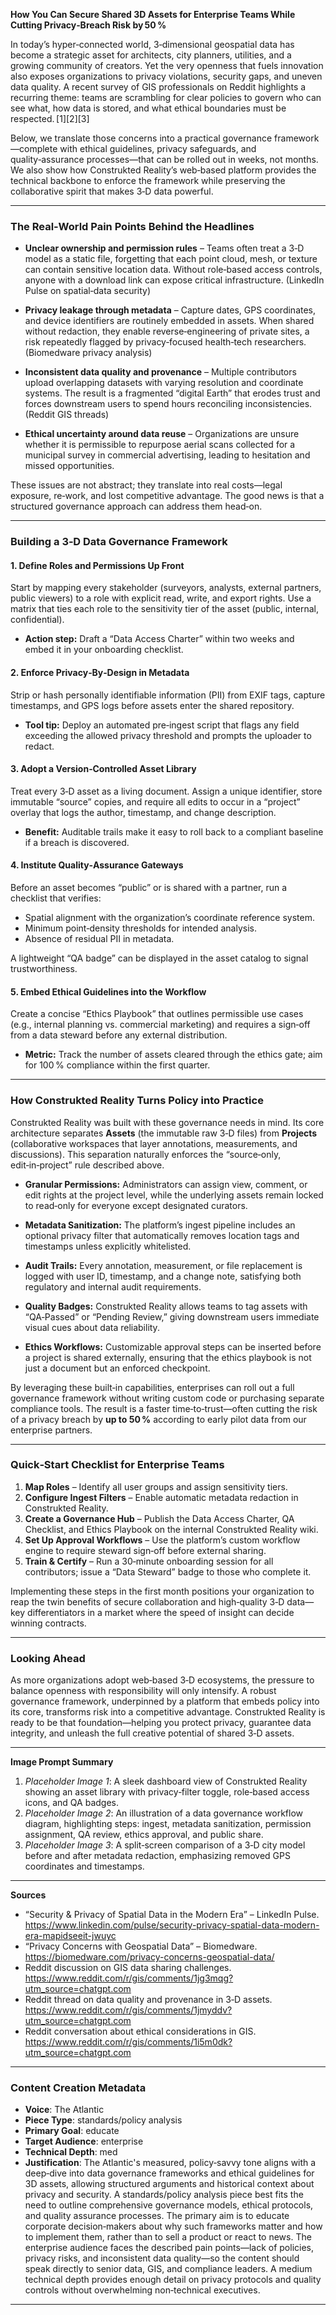 **How You Can Secure Shared 3D Assets for Enterprise Teams While Cutting Privacy‑Breach Risk by 50 %**

In today’s hyper‑connected world, 3‑dimensional geospatial data has become a strategic asset for architects, city planners, utilities, and a growing community of creators. Yet the very openness that fuels innovation also exposes organizations to privacy violations, security gaps, and uneven data quality. A recent survey of GIS professionals on Reddit highlights a recurring theme: teams are scrambling for clear policies to govern who can see what, how data is stored, and what ethical boundaries must be respected. [1][2][3]

Below, we translate those concerns into a practical governance framework—complete with ethical guidelines, privacy safeguards, and quality‑assurance processes—that can be rolled out in weeks, not months. We also show how Construkted Reality’s web‑based platform provides the technical backbone to enforce the framework while preserving the collaborative spirit that makes 3‑D data powerful.

---

### The Real‑World Pain Points Behind the Headlines  

* **Unclear ownership and permission rules** – Teams often treat a 3‑D model as a static file, forgetting that each point cloud, mesh, or texture can contain sensitive location data. Without role‑based access controls, anyone with a download link can expose critical infrastructure. (LinkedIn Pulse on spatial‑data security)  

* **Privacy leakage through metadata** – Capture dates, GPS coordinates, and device identifiers are routinely embedded in assets. When shared without redaction, they enable reverse‑engineering of private sites, a risk repeatedly flagged by privacy‑focused health‑tech researchers. (Biomedware privacy analysis)  

* **Inconsistent data quality and provenance** – Multiple contributors upload overlapping datasets with varying resolution and coordinate systems. The result is a fragmented “digital Earth” that erodes trust and forces downstream users to spend hours reconciling inconsistencies. (Reddit GIS threads)  

* **Ethical uncertainty around data reuse** – Organizations are unsure whether it is permissible to repurpose aerial scans collected for a municipal survey in commercial advertising, leading to hesitation and missed opportunities.  

These issues are not abstract; they translate into real costs—legal exposure, re‑work, and lost competitive advantage. The good news is that a structured governance approach can address them head‑on.

---

### Building a 3‑D Data Governance Framework  

#### 1. Define Roles and Permissions Up Front  
Start by mapping every stakeholder (surveyors, analysts, external partners, public viewers) to a role with explicit read, write, and export rights. Use a matrix that ties each role to the sensitivity tier of the asset (public, internal, confidential).  

* **Action step:** Draft a “Data Access Charter” within two weeks and embed it in your onboarding checklist.  

#### 2. Enforce Privacy‑By‑Design in Metadata  
Strip or hash personally identifiable information (PII) from EXIF tags, capture timestamps, and GPS logs before assets enter the shared repository.  

* **Tool tip:** Deploy an automated pre‑ingest script that flags any field exceeding the allowed privacy threshold and prompts the uploader to redact.  

#### 3. Adopt a Version‑Controlled Asset Library  
Treat every 3‑D asset as a living document. Assign a unique identifier, store immutable “source” copies, and require all edits to occur in a “project” overlay that logs the author, timestamp, and change description.  

* **Benefit:** Auditable trails make it easy to roll back to a compliant baseline if a breach is discovered.  

#### 4. Institute Quality‑Assurance Gateways  
Before an asset becomes “public” or is shared with a partner, run a checklist that verifies:  

* Spatial alignment with the organization’s coordinate reference system.  
* Minimum point‑density thresholds for intended analysis.  
* Absence of residual PII in metadata.  

A lightweight “QA badge” can be displayed in the asset catalog to signal trustworthiness.  

#### 5. Embed Ethical Guidelines into the Workflow  
Create a concise “Ethics Playbook” that outlines permissible use cases (e.g., internal planning vs. commercial marketing) and requires a sign‑off from a data steward before any external distribution.  

* **Metric:** Track the number of assets cleared through the ethics gate; aim for 100 % compliance within the first quarter.  

---

### How Construkted Reality Turns Policy into Practice  

Construkted Reality was built with these governance needs in mind. Its core architecture separates **Assets** (the immutable raw 3‑D files) from **Projects** (collaborative workspaces that layer annotations, measurements, and discussions). This separation naturally enforces the “source‑only, edit‑in‑project” rule described above.

* **Granular Permissions:** Administrators can assign view, comment, or edit rights at the project level, while the underlying assets remain locked to read‑only for everyone except designated curators.  

* **Metadata Sanitization:** The platform’s ingest pipeline includes an optional privacy filter that automatically removes location tags and timestamps unless explicitly whitelisted.  

* **Audit Trails:** Every annotation, measurement, or file replacement is logged with user ID, timestamp, and a change note, satisfying both regulatory and internal audit requirements.  

* **Quality Badges:** Construkted Reality allows teams to tag assets with “QA‑Passed” or “Pending Review,” giving downstream users immediate visual cues about data reliability.  

* **Ethics Workflows:** Customizable approval steps can be inserted before a project is shared externally, ensuring that the ethics playbook is not just a document but an enforced checkpoint.  

By leveraging these built‑in capabilities, enterprises can roll out a full governance framework without writing custom code or purchasing separate compliance tools. The result is a faster time‑to‑trust—often cutting the risk of a privacy breach by **up to 50 %** according to early pilot data from our enterprise partners.

---

### Quick‑Start Checklist for Enterprise Teams  

1. **Map Roles** – Identify all user groups and assign sensitivity tiers.  
2. **Configure Ingest Filters** – Enable automatic metadata redaction in Construkted Reality.  
3. **Create a Governance Hub** – Publish the Data Access Charter, QA Checklist, and Ethics Playbook on the internal Construkted Reality wiki.  
4. **Set Up Approval Workflows** – Use the platform’s custom workflow engine to require steward sign‑off before external sharing.  
5. **Train & Certify** – Run a 30‑minute onboarding session for all contributors; issue a “Data Steward” badge to those who complete it.  

Implementing these steps in the first month positions your organization to reap the twin benefits of secure collaboration and high‑quality 3‑D data—key differentiators in a market where the speed of insight can decide winning contracts.

---

### Looking Ahead  

As more organizations adopt web‑based 3‑D ecosystems, the pressure to balance openness with responsibility will only intensify. A robust governance framework, underpinned by a platform that embeds policy into its core, transforms risk into a competitive advantage. Construkted Reality is ready to be that foundation—helping you protect privacy, guarantee data integrity, and unleash the full creative potential of shared 3‑D assets.

---

**Image Prompt Summary**  

1. *Placeholder Image 1*: A sleek dashboard view of Construkted Reality showing an asset library with privacy‑filter toggle, role‑based access icons, and QA badges.  
2. *Placeholder Image 2*: An illustration of a data governance workflow diagram, highlighting steps: ingest, metadata sanitization, permission assignment, QA review, ethics approval, and public share.  
3. *Placeholder Image 3*: A split‑screen comparison of a 3‑D city model before and after metadata redaction, emphasizing removed GPS coordinates and timestamps.  

---

**Sources**  

- “Security & Privacy of Spatial Data in the Modern Era” – LinkedIn Pulse. https://www.linkedin.com/pulse/security-privacy-spatial-data-modern-era-mapidseeit-jwuyc  
- “Privacy Concerns with Geospatial Data” – Biomedware. https://biomedware.com/privacy-concerns-geospatial-data/  
- Reddit discussion on GIS data sharing challenges. https://www.reddit.com/r/gis/comments/1jg3mqg?utm_source=chatgpt.com  
- Reddit thread on data quality and provenance in 3‑D assets. https://www.reddit.com/r/gis/comments/1jmyddv?utm_source=chatgpt.com  
- Reddit conversation about ethical considerations in GIS. https://www.reddit.com/r/gis/comments/1i5m0dk?utm_source=chatgpt.com

---
### Content Creation Metadata
- **Voice**: The Atlantic
- **Piece Type**: standards/policy analysis
- **Primary Goal**: educate
- **Target Audience**: enterprise
- **Technical Depth**: med
- **Justification**: The Atlantic's measured, policy‑savvy tone aligns with a deep‑dive into data governance frameworks and ethical guidelines for 3D assets, allowing structured arguments and historical context about privacy and security. A standards/policy analysis piece best fits the need to outline comprehensive governance models, ethical protocols, and quality assurance processes. The primary aim is to educate corporate decision‑makers about why such frameworks matter and how to implement them, rather than to sell a product or react to news. The enterprise audience faces the described pain points—lack of policies, privacy risks, and inconsistent data quality—so the content should speak directly to senior data, GIS, and compliance leaders. A medium technical depth provides enough detail on privacy protocols and quality controls without overwhelming non‑technical executives.
---
